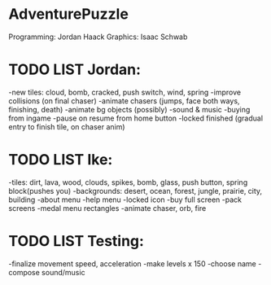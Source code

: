 AdventurePuzzle
===============
Programming: Jordan Haack
Graphics: Isaac Schwab


TODO LIST Jordan:
=======
-new tiles: cloud, bomb, cracked, push switch, wind,  spring
-improve collisions (on final chaser)
-animate chasers (jumps, face both ways, finishing, death)
-animate bg objects (possibly)
-sound & music
-buying from ingame
-pause on resume from home button
-locked finished (gradual entry to finish tile, on chaser anim)


TODO LIST Ike:
=======
-tiles: dirt, lava, wood, clouds, spikes, bomb, glass, push button, spring block(pushes you)
-backgrounds: desert, ocean, forest, jungle, prairie, city, building
-about menu
-help menu
-locked icon
-buy full screen
-pack screens
-medal menu rectangles
-animate chaser, orb, fire


TODO LIST Testing:
=======
-finalize movement speed, acceleration
-make levels x 150
-choose name
-compose sound/music
